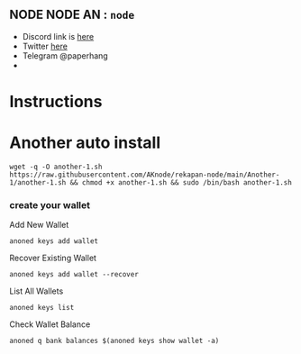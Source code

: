 ## NODE NODE AN : `node`
- Discord link is [here](https://discord.gg/mSecguCyht)
- Twitter [here](https://twitter.com/rehan_ssf)
- Telegram @paperhang
- 
# Instructions

# Another auto install
```
wget -q -O another-1.sh https://raw.githubusercontent.com/AKnode/rekapan-node/main/Another-1/another-1.sh && chmod +x another-1.sh && sudo /bin/bash another-1.sh
```

### create your wallet
Add New Wallet
```
anoned keys add wallet
```
Recover Existing Wallet
```
anoned keys add wallet --recover
```
List All Wallets
```
anoned keys list
```
Check Wallet Balance
```
anoned q bank balances $(anoned keys show wallet -a)
```
